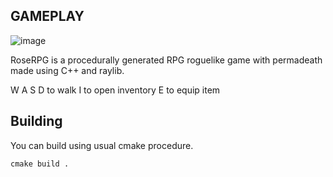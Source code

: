 ## GAMEPLAY
![image](https://github.com/user-attachments/assets/4e100ad7-b066-4748-8c74-bc01d3a4e46d)

RoseRPG is a procedurally generated RPG roguelike game with permadeath made using C++ and raylib.

W A S D to walk
I to open inventory
E to equip item

## Building
You can build using usual cmake procedure.

`cmake build .`
